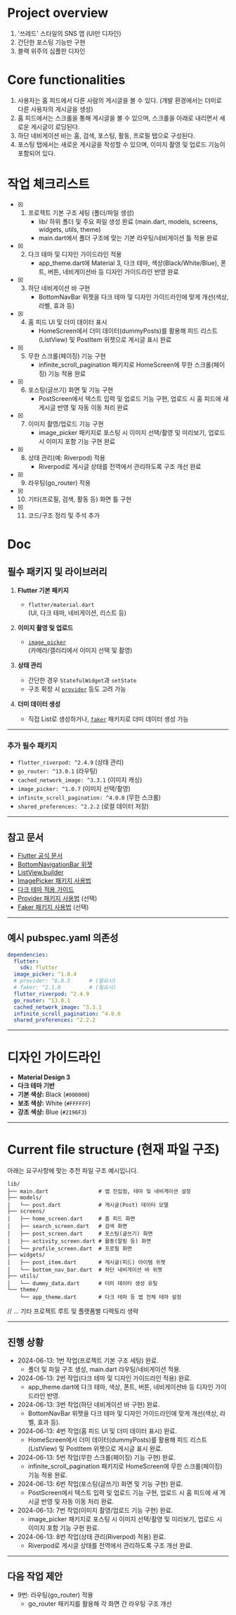 # Project overview 

1. '쓰레드' 스타일의 SNS 앱 (UI만 디자인)
2. 간단한 포스팅 기능만 구현
3. 블랙 위주의 심플한 디자인

# Core functionalities

1. 사용자는 홈 피드에서 다른 사람의 게시글을 볼 수 있다. 
   (개발 환경에서는 더미로 다른 사용자의 게시글을 생성)
2. 홈 피드에서는 스크롤을 통해 게시글을 볼 수 있으며, 
   스크롤을 아래로 내리면서 새로운 게시글이 로딩된다.
3. 하단 네비게이션 바는 홈, 검색, 포스팅, 활동, 프로필 탭으로 구성된다.
4. 포스팅 탭에서는 새로운 게시글을 작성할 수 있으며, 
   이미지 촬영 및 업로드 기능이 포함되어 있다.

# 작업 체크리스트

- [x] 1. 프로젝트 기본 구조 세팅 (폴더/파일 생성)  
      - lib/ 하위 폴더 및 주요 파일 생성 완료 (main.dart, models, screens, widgets, utils, theme)
      - main.dart에서 폴더 구조에 맞는 기본 라우팅/네비게이션 틀 적용 완료
- [x] 2. 다크 테마 및 디자인 가이드라인 적용  
      - app_theme.dart에 Material 3, 다크 테마, 색상(Black/White/Blue), 폰트, 버튼, 네비게이션바 등 디자인 가이드라인 반영 완료
- [x] 3. 하단 네비게이션 바 구현  
      - BottomNavBar 위젯을 다크 테마 및 디자인 가이드라인에 맞게 개선(색상, 라벨, 효과 등)
- [x] 4. 홈 피드 UI 및 더미 데이터 표시  
      - HomeScreen에서 더미 데이터(dummyPosts)를 활용해 피드 리스트(ListView) 및 PostItem 위젯으로 게시글 표시 완료
- [x] 5. 무한 스크롤(페이징) 기능 구현  
      - infinite_scroll_pagination 패키지로 HomeScreen에 무한 스크롤(페이징) 기능 적용 완료
- [x] 6. 포스팅(글쓰기) 화면 및 기능 구현  
      - PostScreen에서 텍스트 입력 및 업로드 기능 구현, 업로드 시 홈 피드에 새 게시글 반영 및 자동 이동 처리 완료
- [x] 7. 이미지 촬영/업로드 기능 구현  
      - image_picker 패키지로 포스팅 시 이미지 선택/촬영 및 미리보기, 업로드 시 이미지 포함 기능 구현 완료
- [x] 8. 상태 관리(예: Riverpod) 적용  
      - Riverpod로 게시글 상태를 전역에서 관리하도록 구조 개선 완료
- [x] 9. 라우팅(go_router) 적용
- [x] 10. 기타(프로필, 검색, 활동 등) 화면 틀 구현
- [x] 11. 코드/구조 정리 및 주석 추가

# Doc

## 필수 패키지 및 라이브러리

1. **Flutter 기본 패키지**
   - `flutter/material.dart`  
     (UI, 다크 테마, 네비게이션, 리스트 등)

2. **이미지 촬영 및 업로드**
   - [`image_picker`](https://pub.dev/packages/image_picker)  
     (카메라/갤러리에서 이미지 선택 및 촬영)

3. **상태 관리**
   - 간단한 경우 `StatefulWidget`과 `setState`  
   - 구조 확장 시 [`provider`](https://pub.dev/packages/provider) 등도 고려 가능

4. **더미 데이터 생성**
   - 직접 List로 생성하거나, [`faker`](https://pub.dev/packages/faker) 패키지로 더미 데이터 생성 가능

---

### 추가 필수 패키지

- `flutter_riverpod: ^2.4.9` (상태 관리)
- `go_router: ^13.0.1` (라우팅)
- `cached_network_image: ^3.3.1` (이미지 캐싱)
- `image_picker: ^1.0.7` (이미지 선택/촬영)
- `infinite_scroll_pagination: ^4.0.0` (무한 스크롤)
- `shared_preferences: ^2.2.2` (로컬 데이터 저장)

---

## 참고 문서

- [Flutter 공식 문서](https://docs.flutter.dev/)
- [BottomNavigationBar 위젯](https://api.flutter.dev/flutter/material/BottomNavigationBar-class.html)
- [ListView.builder](https://api.flutter.dev/flutter/widgets/ListView-class.html)
- [ImagePicker 패키지 사용법](https://pub.dev/packages/image_picker)
- [다크 테마 적용 가이드](https://docs.flutter.dev/cookbook/design/themes)
- [Provider 패키지 사용법](https://pub.dev/packages/provider) (선택)
- [Faker 패키지 사용법](https://pub.dev/packages/faker) (선택)

---

## 예시 pubspec.yaml 의존성

```yaml
dependencies:
  flutter:
    sdk: flutter
  image_picker: ^1.0.4
  # provider: ^6.0.5      # (필요시)
  # faker: ^2.1.0         # (필요시)
  flutter_riverpod: ^2.4.9
  go_router: ^13.0.1
  cached_network_image: ^3.3.1
  infinite_scroll_pagination: ^4.0.0
  shared_preferences: ^2.2.2
```

---

# 디자인 가이드라인

- **Material Design 3**
- **다크 테마 기반**
- **기본 색상:** Black (`#000000`)
- **보조 색상:** White (`#FFFFFF`)
- **강조 색상:** Blue (`#2196F3`)

---

# Current file structure (현재 파일 구조)

아래는 요구사항에 맞는 추천 파일 구조 예시입니다.

```
lib/
├── main.dart                # 앱 진입점, 테마 및 네비게이션 설정
├── models/
│   └── post.dart            # 게시글(Post) 데이터 모델
├── screens/
│   ├── home_screen.dart     # 홈 피드 화면
│   ├── search_screen.dart   # 검색 화면
│   ├── post_screen.dart     # 포스팅(글쓰기) 화면
│   ├── activity_screen.dart # 활동(알림 등) 화면
│   └── profile_screen.dart  # 프로필 화면
├── widgets/
│   ├── post_item.dart       # 게시글(피드) 아이템 위젯
│   └── bottom_nav_bar.dart  # 하단 네비게이션 바 위젯
├── utils/
│   └── dummy_data.dart      # 더미 데이터 생성 유틸
└── theme/
    └── app_theme.dart       # 다크 테마 등 앱 전체 테마 설정
```

// ... 기타 프로젝트 루트 및 플랫폼별 디렉토리 생략

---

## 진행 상황

- 2024-06-13: 1번 작업(프로젝트 기본 구조 세팅) 완료. 
  - 폴더 및 파일 구조 생성, main.dart 라우팅/네비게이션 적용.
- 2024-06-13: 2번 작업(다크 테마 및 디자인 가이드라인 적용) 완료. 
  - app_theme.dart에 다크 테마, 색상, 폰트, 버튼, 네비게이션바 등 디자인 가이드라인 반영.
- 2024-06-13: 3번 작업(하단 네비게이션 바 구현) 완료. 
  - BottomNavBar 위젯을 다크 테마 및 디자인 가이드라인에 맞게 개선(색상, 라벨, 효과 등).
- 2024-06-13: 4번 작업(홈 피드 UI 및 더미 데이터 표시) 완료. 
  - HomeScreen에서 더미 데이터(dummyPosts)를 활용해 피드 리스트(ListView) 및 PostItem 위젯으로 게시글 표시 완료.
- 2024-06-13: 5번 작업(무한 스크롤(페이징) 기능 구현) 완료. 
  - infinite_scroll_pagination 패키지로 HomeScreen에 무한 스크롤(페이징) 기능 적용 완료.
- 2024-06-13: 6번 작업(포스팅(글쓰기) 화면 및 기능 구현) 완료. 
  - PostScreen에서 텍스트 입력 및 업로드 기능 구현, 업로드 시 홈 피드에 새 게시글 반영 및 자동 이동 처리 완료.
- 2024-06-13: 7번 작업(이미지 촬영/업로드 기능 구현) 완료. 
  - image_picker 패키지로 포스팅 시 이미지 선택/촬영 및 미리보기, 업로드 시 이미지 포함 기능 구현 완료.
- 2024-06-13: 8번 작업(상태 관리(Riverpod) 적용) 완료. 
  - Riverpod로 게시글 상태를 전역에서 관리하도록 구조 개선 완료.

---

## 다음 작업 제안

- 9번: 라우팅(go_router) 적용
  - go_router 패키지를 활용해 각 화면 간 라우팅 구조 개선
